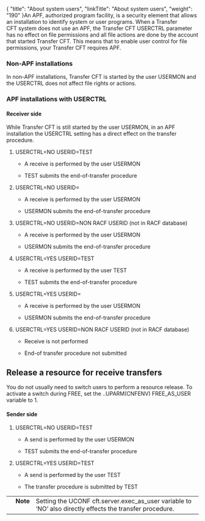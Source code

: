 {
    "title": "About system users",
    "linkTitle": "About system users",
    "weight": "190"
}An APF, authorized program facility, is a security element that allows an installation to identify system or user programs. When a Transfer CFT system does not use an APF, the Transfer CFT USERCTRL parameter has no effect on file permissions and all file actions are done by the account that started Transfer CFT. This means that to enable user control for file permissions, your Transfer CFT requires APF.

### Non-APF installations

In non-APF installations, Transfer CFT is started by the user USERMON and the USERCTRL does not affect file rights or actions.

### APF installations with USERCTRL

#### Receiver side

While Transfer CFT is still started by the user USERMON, in an APF installation the USERCTRL setting has a direct effect on the transfer procedure.

1.  USERCTRL=NO USERID=TEST
    -   A receive is performed by the user USERMON
    -   TEST submits the end-of-transfer procedure
2.  USERCTRL=NO USERID=
    -   A receive is performed by the user USERMON
    -   USERMON submits the end-of-transfer procedure
3.  USERCTRL=NO USERID=NON RACF USERID (not in RACF database)
    -   A receive is performed by the user USERMON
    -   USERMON submits the end-of-transfer procedure
4.  USERCTRL=YES USERID=TEST
    -   A receive is performed by the user TEST
    -   TEST submits the end-of-transfer procedure
5.  USERCTRL=YES USERID=
    -   A receive is performed by the user USERMON
    -   USERMON submits the end-of-transfer procedure
6.  USERCTRL=YES USERID=NON RACF USERID (not in RACF database)
    -   Receive is not performed
    -   End-of transfer procedure not submitted

## Release a resource for receive transfers

You do not usually need to switch users to perform a resource release. To activate a switch during FREE, set the ..UPARM(CNFENV) FREE\_AS\_USER variable to 1.

#### Sender side

1.  USERCTRL=NO USERID=TEST
    -   A send is performed by the user USERMON
    -   TEST submits the end-of-transfer procedure
2.  USERCTRL=YES USERID=TEST
    -   A send is performed by the user TEST
    -   The transfer procedure is submitted by TEST

<table cellpadding="0" cellspacing="0">
   <col/>
   <col/>
   <col/>
      <tr>
         <td valign="top">         </td>
         <td valign="top"><span><b>Note</b></span>
         </td>
         <td data-mc-autonum="&lt;b&gt;Note&lt;/b&gt;" valign="top">Setting the UCONF cft.server.exec_as_user variable to ‘NO’ also directly effects the transfer procedure.         </td>
      </tr>
</table>

